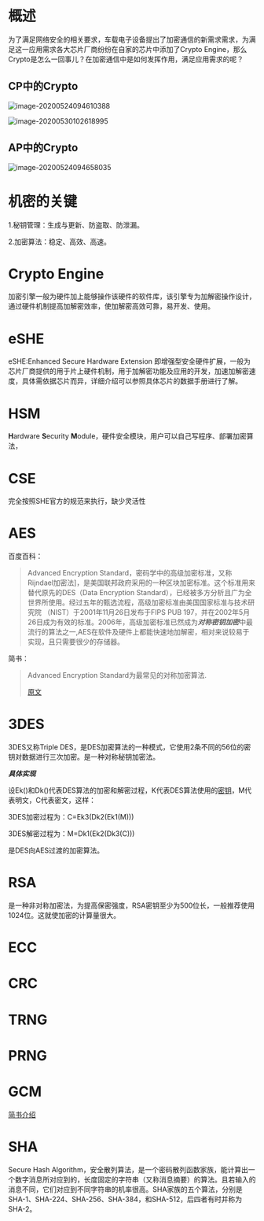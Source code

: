 

# 概述

为了满足网络安全的相关要求，车载电子设备提出了加密通信的新需求需求，为满足这一应用需求各大芯片厂商纷纷在自家的芯片中添加了Crypto Engine，那么Crypto是怎么一回事儿？在加密通信中是如何发挥作用，满足应用需求的呢？

## CP中的Crypto

![image-20200524094610388](C:\Users\zheng\AppData\Roaming\Typora\typora-user-images\image-20200524094610388.png)

![image-20200530102618995](C:\Users\zheng\AppData\Roaming\Typora\typora-user-images\image-20200530102618995.png)

## AP中的Crypto

![image-20200524094658035](C:\Users\zheng\AppData\Roaming\Typora\typora-user-images\image-20200524094658035.png)

# 机密的关键

1.秘钥管理：生成与更新、防盗取、防泄漏。

2.加密算法：稳定、高效、高速。

# Crypto Engine

加密引擎一般为硬件加上能够操作该硬件的软件库，该引擎专为加解密操作设计，通过硬件机制提高加解密效率，使加解密高效可靠，易开发、使用。

# eSHE

eSHE:Enhanced Secure Hardware Extension 即增强型安全硬件扩展，一般为芯片厂商提供的用于片上硬件机制，用于加解密功能及应用的开发，加速加解密速度，具体需依据芯片而异，详细介绍可以参照具体芯片的数据手册进行了解。

# HSM

**H**ardware **S**ecurity **M**odule，硬件安全模块，用户可以自己写程序、部署加密算法，



# CSE

完全按照SHE官方的规范来执行，缺少灵活性



# AES

百度百科：

> Advanced Encryption Standard，密码学中的高级加密标准，又称Rijndael加密法]，是美国联邦政府采用的一种区块加密标准。这个标准用来替代原先的DES（Data Encryption Standard），已经被多方分析且广为全世界所使用。经过五年的甄选流程，高级加密标准由美国国家标准与技术研究院 （NIST）于2001年11月26日发布于FIPS PUB 197，并在2002年5月26日成为有效的标准。2006年，高级加密标准已然成为***对称密钥加密***中最流行的算法之一,AES在软件及硬件上都能快速地加解密，相对来说较易于实现，且只需要很少的存储器。

简书：

> Advanced Encryption Standard为最常见的对称加密算法.
>
> [原文](https://blog.csdn.net/qq_28205153/article/details/55798628)

# 3DES

3DES又称Triple DES，是DES加密算法的一种模式，它使用2条不同的56位的密钥对数据进行三次加密。是一种对称秘钥加密法。

***具体实现***

设Ek()和Dk()代表DES算法的加密和解密过程，K代表DES算法使用的[密钥](https://baike.baidu.com/item/密钥)，M代表明文，C代表密文，这样：

3DES加密过程为：C=Ek3(Dk2(Ek1(M)))

3DES解密过程为：M=Dk1(Ek2(Dk3(C)))

是DES向AES过渡的加密算法。

# RSA

是一种非对称加密法，为提高保密强度，RSA密钥至少为500位长，一般推荐使用1024位。这就使加密的计算量很大。

# ECC



# CRC 



# TRNG



# PRNG



# GCM

[简书介绍](https://blog.csdn.net/T0mato_/article/details/53160772)

# SHA

Secure Hash Algorithm，安全散列算法，是一个密码散列函数家族，能计算出一个数字消息所对应到的，长度固定的字符串（又称消息摘要）的算法。且若输入的消息不同，它们对应到不同字符串的机率很高。SHA家族的五个算法，分别是SHA-1、SHA-224、SHA-256、SHA-384，和SHA-512，后四者有时并称为SHA-2。